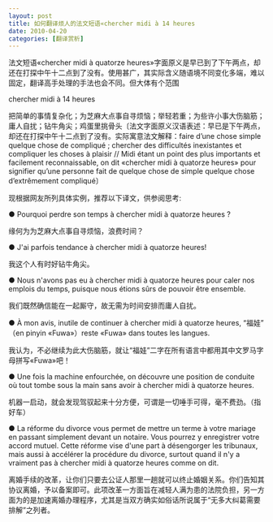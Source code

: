 ```yaml
---
layout: post
title: 如何翻译烦人的法文短语«chercher midi à 14 heures
date: 2010-04-20
categories: [翻译赏析]  
---
```


法文短语«chercher midi à quatorze heures»字面原义是早已到了下午两点，却还在打探中午十二点到了没有。使用甚广，其实际含义随语境不同变化多端，难以固定，翻译高手处理的手法也会不同。但大体有个范围

chercher midi à 14 heures

把简单的事情复杂化；为芝麻大点事自寻烦恼；举轻若重；为些许小事大伤脑筋；庸人自扰；钻牛角尖；鸡蛋里挑骨头〔法文字面原义汉语表述：早已是下午两点，却还在打探中午十二点到了没有。实际寓意法文解释：faire d’une chose simple quelque chose de compliqué ; chercher des difficultés inexistantes et compliquer les choses à plaisir // Midi étant un point des plus importants et facilement reconnaissable, on dit «chercher midi à quatorze heures» pour signifier qu’une personne fait de quelque chose de simple quelque chose d’extrêmement compliqué〕



现根据网友所列具体实例，推荐以下译文，供参阅思考:

● Pourquoi perdre son temps à chercher midi à quatorze heures ?

缘何为为芝麻大点事自寻烦恼，浪费时间？

● J'ai parfois tendance à chercher midi à quatorze heures!

我这个人有时好钻牛角尖。

● Nous n'avons pas eu à chercher midi à quatorze heures pour caler nos emplois du temps, puisque nous étions sûrs de pouvoir être ensemble.

我们既然确信能在一起厮守，故无需为时间安排而庸人自扰。

● À mon avis, inutile de continuer à chercher midi à quatorze heures, “福娃” （en pinyin «Fuwa»）reste «Fuwa» dans toutes les langues.

我认为，不必继续为此大伤脑筋，就让“福娃”二字在所有语言中都用其中文罗马字母拼写«Fuwa»吧！

● Une fois la machine enfourchée, on découvre une position de conduite où tout tombe sous la main sans avoir à chercher midi à quatorze heures.

机器一启动，就会发现驾驭起来十分方便，可谓是一切唾手可得，毫不费劲。（指好车）

● La réforme du divorce vous permet de mettre un terme à votre mariage en passant simplement devant un notaire. Vous pourrez y enregistrer votre accord mutuel. Cette réforme vise d'une part à désengorger les tribunaux, mais aussi à accélérer la procédure du divorce, surtout quand il n'y a vraiment pas à chercher midi à quatorze heures comme on dit.

离婚手续的改革，让你们只要去公证人那里一趟就可以终止婚姻关系。你们告知其协议离婚，予以备案即可。此项改革一方面旨在减轻人满为患的法院负担，另一方面为的是加速离婚办理程序，尤其是当双方确实如俗话所说属于“无多大纠葛需要排解”之列者。
